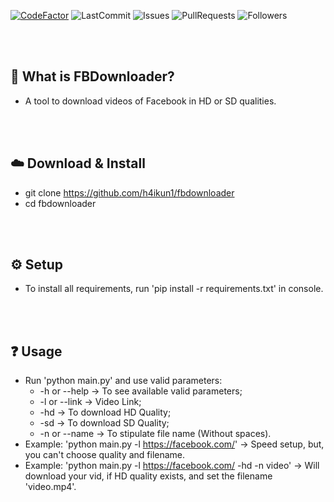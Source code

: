 

[![CodeFactor](https://www.codefactor.io/repository/github/h3llr1s1ng/fbdownloader/badge)](https://www.codefactor.io/repository/github/h3llr1s1ng/fbdownloader)
![LastCommit](https://img.shields.io/github/last-commit/h3llr1s1ng/fbdownloader)
![Issues](https://img.shields.io/github/issues/h3llr1s1ng/fbdownloader)
![PullRequests](https://img.shields.io/github/issues-pr/h3llr1s1ng/fbdownloader)
![Followers](https://img.shields.io/github/followers/h3llr1s1ng?label=Follow)

<br><br>

## 🤔 What is FBDownloader?
  - A tool to download videos of Facebook in HD or SD qualities.

<br><br>

## ☁️ Download & Install
  - git clone https://github.com/h4ikun1/fbdownloader
  - cd fbdownloader
  
<br><br>

## ⚙️ Setup
  - To install all requirements, run 'pip install -r requirements.txt' in console.

<br><br>

## ❓ Usage
  - Run 'python main.py' and use valid parameters:
    - -h or --help -> To see available valid parameters;
    - -l or --link -> Video Link;
    - -hd -> To download HD Quality;
    - -sd -> To download SD Quality;
    - -n or --name -> To stipulate file name (Without spaces).
  - Example: 'python main.py -l https://facebook.com/' -> Speed setup, but, you can't choose quality and filename.
  - Example: 'python main.py -l https://facebook.com/ -hd -n video' -> Will download your vid, if HD quality exists, and set the filename 'video.mp4'.
